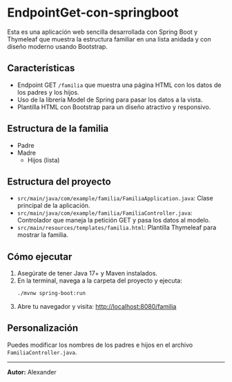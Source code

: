 # EndpointGet-con-springboot

Esta es una aplicación web sencilla desarrollada con Spring Boot y Thymeleaf que muestra la estructura familiar en una lista anidada y con diseño moderno usando Bootstrap.

## Características
- Endpoint GET `/familia` que muestra una página HTML con los datos de los padres y los hijos.
- Uso de la librería Model de Spring para pasar los datos a la vista.
- Plantilla HTML con Bootstrap para un diseño atractivo y responsivo.

## Estructura de la familia
- Padre
- Madre
  - Hijos (lista)

## Estructura del proyecto
- `src/main/java/com/example/familia/FamiliaApplication.java`: Clase principal de la aplicación.
- `src/main/java/com/example/familia/FamiliaController.java`: Controlador que maneja la petición GET y pasa los datos al modelo.
- `src/main/resources/templates/familia.html`: Plantilla Thymeleaf para mostrar la familia.

## Cómo ejecutar
1. Asegúrate de tener Java 17+ y Maven instalados.
2. En la terminal, navega a la carpeta del proyecto y ejecuta:
   ```bash
   ./mvnw spring-boot:run
   ```
3. Abre tu navegador y visita: [http://localhost:8080/familia](http://localhost:8080/familia)

## Personalización
Puedes modificar los nombres de los padres e hijos en el archivo `FamiliaController.java`.

---

**Autor:** Alexander
